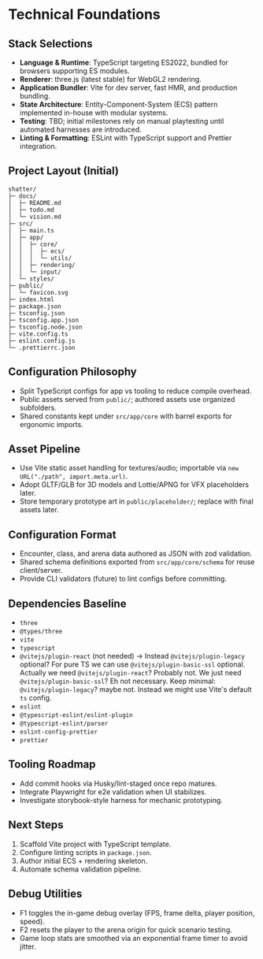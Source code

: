 ﻿# Technical Foundations

## Stack Selections
- **Language & Runtime**: TypeScript targeting ES2022, bundled for browsers supporting ES modules.
- **Renderer**: three.js (latest stable) for WebGL2 rendering.
- **Application Bundler**: Vite for dev server, fast HMR, and production bundling.
- **State Architecture**: Entity-Component-System (ECS) pattern implemented in-house with modular systems.
- **Testing**: TBD; initial milestones rely on manual playtesting until automated harnesses are introduced.
- **Linting & Formatting**: ESLint with TypeScript support and Prettier integration.

## Project Layout (Initial)
```
shatter/
├─ docs/
│  ├─ README.md
│  ├─ todo.md
│  └─ vision.md
├─ src/
│  ├─ main.ts
│  ├─ app/
│  │  ├─ core/
│  │  │  ├─ ecs/
│  │  │  └─ utils/
│  │  ├─ rendering/
│  │  └─ input/
│  └─ styles/
├─ public/
│  └─ favicon.svg
├─ index.html
├─ package.json
├─ tsconfig.json
├─ tsconfig.app.json
├─ tsconfig.node.json
├─ vite.config.ts
├─ eslint.config.js
└─ .prettierrc.json
```

## Configuration Philosophy
- Split TypeScript configs for app vs tooling to reduce compile overhead.
- Public assets served from `public/`; authored assets use organized subfolders.
- Shared constants kept under `src/app/core` with barrel exports for ergonomic imports.

## Asset Pipeline
- Use Vite static asset handling for textures/audio; importable via `new URL("./path", import.meta.url)`.
- Adopt GLTF/GLB for 3D models and Lottie/APNG for VFX placeholders later.
- Store temporary prototype art in `public/placeholder/`; replace with final assets later.

## Configuration Format
- Encounter, class, and arena data authored as JSON with zod validation.
- Shared schema definitions exported from `src/app/core/schema` for reuse client/server.
- Provide CLI validators (future) to lint configs before committing.

## Dependencies Baseline
- `three`
- `@types/three`
- `vite`
- `typescript`
- `@vitejs/plugin-react` (not needed) -> Instead `@vitejs/plugin-legacy` optional? For pure TS we can use `@vitejs/plugin-basic-ssl` optional. Actually we need `@vitejs/plugin-react`? Probably not. We just need `@vitejs/plugin-basic-ssl`? Eh not necessary. Keep minimal: `@vitejs/plugin-legacy`? maybe not. Instead we might use Vite's default `ts` config.
- `eslint`
- `@typescript-eslint/eslint-plugin`
- `@typescript-eslint/parser`
- `eslint-config-prettier`
- `prettier`

## Tooling Roadmap
- Add commit hooks via Husky/lint-staged once repo matures.
- Integrate Playwright for e2e validation when UI stabilizes.
- Investigate storybook-style harness for mechanic prototyping.

## Next Steps
1. Scaffold Vite project with TypeScript template.
2. Configure linting scripts in `package.json`.
3. Author initial ECS + rendering skeleton.
4. Automate schema validation pipeline.

## Debug Utilities
- F1 toggles the in-game debug overlay (FPS, frame delta, player position, speed).
- F2 resets the player to the arena origin for quick scenario testing.
- Game loop stats are smoothed via an exponential frame timer to avoid jitter.



